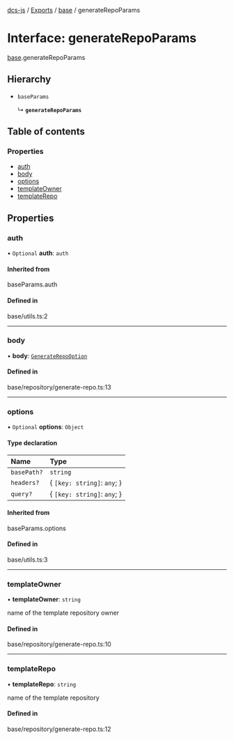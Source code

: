 [dcs-js](../README.md) / [Exports](../modules.md) / [base](../modules/base.md) / generateRepoParams

# Interface: generateRepoParams

[base](../modules/base.md).generateRepoParams

## Hierarchy

- `baseParams`

  ↳ **`generateRepoParams`**

## Table of contents

### Properties

- [auth](base.generateRepoParams.md#auth)
- [body](base.generateRepoParams.md#body)
- [options](base.generateRepoParams.md#options)
- [templateOwner](base.generateRepoParams.md#templateowner)
- [templateRepo](base.generateRepoParams.md#templaterepo)

## Properties

### <a id="auth" name="auth"></a> auth

• `Optional` **auth**: `auth`

#### Inherited from

baseParams.auth

#### Defined in

base/utils.ts:2

___

### <a id="body" name="body"></a> body

• **body**: [`GenerateRepoOption`](base.GenerateRepoOption.md)

#### Defined in

base/repository/generate-repo.ts:13

___

### <a id="options" name="options"></a> options

• `Optional` **options**: `Object`

#### Type declaration

| Name | Type |
| :------ | :------ |
| `basePath?` | `string` |
| `headers?` | { `[key: string]`: `any`;  } |
| `query?` | { `[key: string]`: `any`;  } |

#### Inherited from

baseParams.options

#### Defined in

base/utils.ts:3

___

### <a id="templateowner" name="templateowner"></a> templateOwner

• **templateOwner**: `string`

name of the template repository owner

#### Defined in

base/repository/generate-repo.ts:10

___

### <a id="templaterepo" name="templaterepo"></a> templateRepo

• **templateRepo**: `string`

name of the template repository

#### Defined in

base/repository/generate-repo.ts:12
